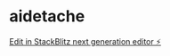 # aidetache

[Edit in StackBlitz next generation editor ⚡️](https://stackblitz.com/~/github.com/shaquielthenomad/aidetache)